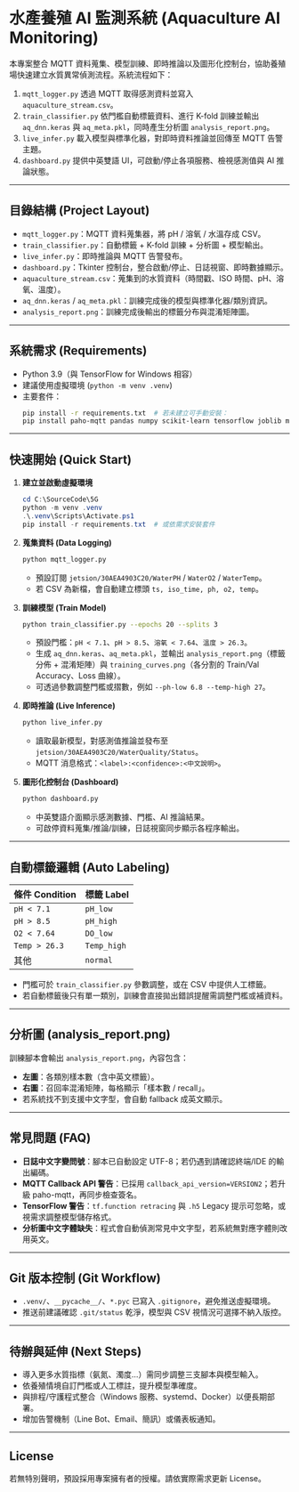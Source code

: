 ﻿# 水產養殖 AI 監測系統 (Aquaculture AI Monitoring)

本專案整合 MQTT 資料蒐集、模型訓練、即時推論以及圖形化控制台，協助養殖場快速建立水質異常偵測流程。系統流程如下：

1. `mqtt_logger.py` 透過 MQTT 取得感測資料並寫入 `aquaculture_stream.csv`。
2. `train_classifier.py` 依門檻自動標籤資料、進行 K-fold 訓練並輸出 `aq_dnn.keras` 與 `aq_meta.pkl`，同時產生分析圖 `analysis_report.png`。
3. `live_infer.py` 載入模型與標準化器，對即時資料推論並回傳至 MQTT 告警主題。
4. `dashboard.py` 提供中英雙語 UI，可啟動/停止各項服務、檢視感測值與 AI 推論狀態。

---

## 目錄結構 (Project Layout)

- `mqtt_logger.py`：MQTT 資料蒐集器，將 pH / 溶氧 / 水溫存成 CSV。
- `train_classifier.py`：自動標籤 + K-fold 訓練 + 分析圖 + 模型輸出。
- `live_infer.py`：即時推論與 MQTT 告警發布。
- `dashboard.py`：Tkinter 控制台，整合啟動/停止、日誌視窗、即時數據顯示。
- `aquaculture_stream.csv`：蒐集到的水質資料（時間戳、ISO 時間、pH、溶氧、溫度）。
- `aq_dnn.keras` / `aq_meta.pkl`：訓練完成後的模型與標準化器/類別資訊。
- `analysis_report.png`：訓練完成後輸出的標籤分布與混淆矩陣圖。

---

## 系統需求 (Requirements)

- Python 3.9（與 TensorFlow for Windows 相容）
- 建議使用虛擬環境 (`python -m venv .venv`)
- 主要套件：
  ```bash
  pip install -r requirements.txt  # 若未建立可手動安裝：
  pip install paho-mqtt pandas numpy scikit-learn tensorflow joblib matplotlib
  ```

---

## 快速開始 (Quick Start)

1. **建立並啟動虛擬環境**
   ```powershell
   cd C:\SourceCode\5G
   python -m venv .venv
   .\.venv\Scripts\Activate.ps1
   pip install -r requirements.txt  # 或依需求安裝套件
   ```

2. **蒐集資料 (Data Logging)**
   ```bash
   python mqtt_logger.py
   ```
   - 預設訂閱 `jetsion/30AEA4903C20/WaterPH` / `WaterO2` / `WaterTemp`。
   - 若 CSV 為新檔，會自動建立標頭 `ts, iso_time, ph, o2, temp`。

3. **訓練模型 (Train Model)**
   ```bash
   python train_classifier.py --epochs 20 --splits 3
   ```
   - 預設門檻：`pH < 7.1`、`pH > 8.5`、`溶氧 < 7.64`、`溫度 > 26.3`。
   - 生成 `aq_dnn.keras`、`aq_meta.pkl`，並輸出 `analysis_report.png`（標籤分佈 + 混淆矩陣）與 `training_curves.png`（各分割的 Train/Val Accuracy、Loss 曲線）。
   - 可透過參數調整門檻或摺數，例如 `--ph-low 6.8 --temp-high 27`。

4. **即時推論 (Live Inference)**
   ```bash
   python live_infer.py
   ```
   - 讀取最新模型，對感測值推論並發布至 `jetsion/30AEA4903C20/WaterQuality/Status`。
   - MQTT 消息格式：`<label>:<confidence>:<中文說明>`。

5. **圖形化控制台 (Dashboard)**
   ```bash
   python dashboard.py
   ```
   - 中英雙語介面顯示感測數據、門檻、AI 推論結果。
   - 可啟停資料蒐集/推論/訓練，日誌視窗同步顯示各程序輸出。

---

## 自動標籤邏輯 (Auto Labeling)

| 條件 Condition | 標籤 Label |
| -------------- | ---------- |
| `pH < 7.1`     | `pH_low`   |
| `pH > 8.5`     | `pH_high`  |
| `O2 < 7.64`    | `DO_low`   |
| `Temp > 26.3`  | `Temp_high`|
| 其他           | `normal`   |

- 門檻可於 `train_classifier.py` 參數調整，或在 CSV 中提供人工標籤。
- 若自動標籤後只有單一類別，訓練會直接拋出錯誤提醒需調整門檻或補資料。

---

## 分析圖 (analysis_report.png)

訓練腳本會輸出 `analysis_report.png`，內容包含：
- **左圖**：各類別樣本數（含中英文標籤）。
- **右圖**：召回率混淆矩陣，每格顯示「樣本數 / recall」。
- 若系統找不到支援中文字型，會自動 fallback 成英文顯示。

---

## 常見問題 (FAQ)

- **日誌中文字變問號**：腳本已自動設定 UTF-8；若仍遇到請確認終端/IDE 的輸出編碼。
- **MQTT Callback API 警告**：已採用 `callback_api_version=VERSION2`；若升級 paho-mqtt，再同步檢查簽名。
- **TensorFlow 警告**：`tf.function retracing` 與 `.h5` Legacy 提示可忽略，或視需求調整模型儲存格式。
- **分析圖中文字體缺失**：程式會自動偵測常見中文字型，若系統無對應字體則改用英文。

---

## Git 版本控制 (Git Workflow)

- `.venv/`、`__pycache__/`、`*.pyc` 已寫入 `.gitignore`，避免推送虛擬環境。
- 推送前建議確認 `.git/status` 乾淨，模型與 CSV 視情況可選擇不納入版控。

---

## 待辦與延伸 (Next Steps)

- 導入更多水質指標（氨氮、濁度…）需同步調整三支腳本與模型輸入。
- 依養殖情境自訂門檻或人工標註，提升模型準確度。
- 與排程/守護程式整合（Windows 服務、systemd、Docker）以便長期部署。
- 增加告警機制（Line Bot、Email、簡訊）或儀表板通知。

---

## License

若無特別聲明，預設採用專案擁有者的授權。請依實際需求更新 License。 
